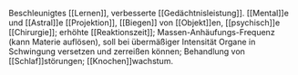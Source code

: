 Beschleunigtes [[Lernen]], verbesserte [[Gedächtnisleistung]].
[[Mental]]e und [[Astral]]e [[Projektion]], [[Biegen]] von [[Objekt]]en, [[psychisch]]e [[Chirurgie]]; erhöhte [[Reaktionszeit]]; Massen-Anhäufungs-Frequenz (kann Materie auflösen), soll bei übermäßiger Intensität Organe in Schwingung versetzen und zerreißen können; Behandlung von [[Schlaf]]störungen; [[Knochen]]wachstum.